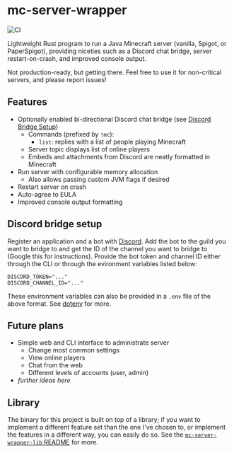 # mc-server-wrapper

![CI](https://github.com/Cldfire/mc-server-wrapper/workflows/CI/badge.svg)

Lightweight Rust program to run a Java Minecraft server (vanilla, Spigot, or PaperSpigot), providing niceties such as a Discord chat bridge, server restart-on-crash, and improved console output.

Not production-ready, but getting there. Feel free to use it for non-critical servers, and please report issues!

## Features

* Optionally enabled bi-directional Discord chat bridge (see [Discord Bridge Setup](#discord-bridge-setup))
    * Commands (prefixed by `!mc`):
        * `list`: replies with a list of people playing Minecraft
    * Server topic displays list of online players
    * Embeds and attachments from Discord are neatly formatted in Minecraft
* Run server with configurable memory allocation
    * Also allows passing custom JVM flags if desired
* Restart server on crash
* Auto-agree to EULA
* Improved console output formatting

## Discord bridge setup

Register an application and a bot with [Discord](https://discordapp.com/developers/applications). Add the bot to the guild you want to bridge to and get the ID of the channel you want to bridge to (Google this for instructions). Provide the bot token and channel ID either through the CLI or through the evironment variables listed below:

```
DISCORD_TOKEN="..."
DISCORD_CHANNEL_ID="..."
```

These environment variables can also be provided in a `.env` file of the above format. See [dotenv](https://github.com/dotenv-rs/dotenv) for more.

## Future plans

* Simple web and CLI interface to administrate server
    * Change most common settings
    * View online players
    * Chat from the web
    * Different levels of accounts (user, admin)
* _further ideas here_

## Library

The binary for this project is built on top of a library; if you want to implement a different feature set than the one I've chosen to, or implement the features in a different way, you can easily do so. See the [`mc-server-wrapper-lib` README](mc-server-wrapper-lib/README.md) for more.

